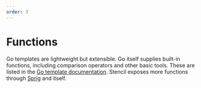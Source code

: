 ```yaml
---
order: 3
---
```


# Functions

Go templates are lightweight but extensible. Go itself supplies built-in functions, including comparison operators and other basic tools. These are listed in the [Go template documentation][gofuncs]. Stencil exposes more functions through [Sprig](sprig) and itself.

[gofuncs]: https://golang.org/pkg/text/template/#hdr-Functions
[sprig]: http://masterminds.github.io/sprig/
